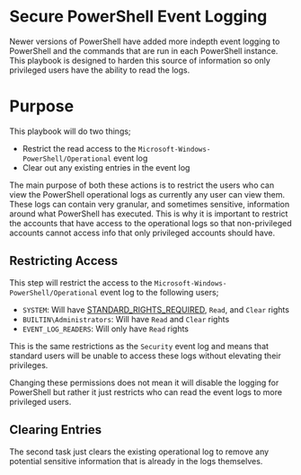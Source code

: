 # Secure PowerShell Event Logging

Newer versions of PowerShell have added more indepth event logging to
PowerShell and the commands that are run in each PowerShell instance. This
playbook is designed to harden this source of information so only privileged
users have the ability to read the logs.

# Purpose

This playbook will do two things;

* Restrict the read access to the `Microsoft-Windows-PowerShell/Operational` event log
* Clear out any existing entries in the event log

The main purpose of both these actions is to restrict the users who can view
the PowerShell operational logs as currently any user can view them. These logs
can contain very granular, and sometimes sensitive, information around what
PowerShell has executed. This is why it is important to restrict the accounts
that have access to the operational logs so that non-privileged accounts cannot
access info that only privileged accounts should have.

## Restricting Access

This step will restrict the access to the
`Microsoft-Windows-PowerShell/Operational` event log to the following users;

* `SYSTEM`: Will have [STANDARD_RIGHTS_REQUIRED](https://docs.microsoft.com/en-us/windows/desktop/SecAuthZ/standard-access-rights), `Read`, and `Clear` rights
* `BUILTIN\Administrators`: Will have `Read` and `Clear` rights
* `EVENT_LOG_READERS`: Will only have `Read` rights

This is the same restrictions as the `Security` event log and means that
standard users will be unable to access these logs without elevating their
privileges.

Changing these permissions does not mean it will disable the logging for
PowerShell but rather it just restricts who can read the event logs to more
privileged users.

## Clearing Entries

The second task just clears the existing operational log to remove any
potential sensitive information that is already in the logs themselves.
